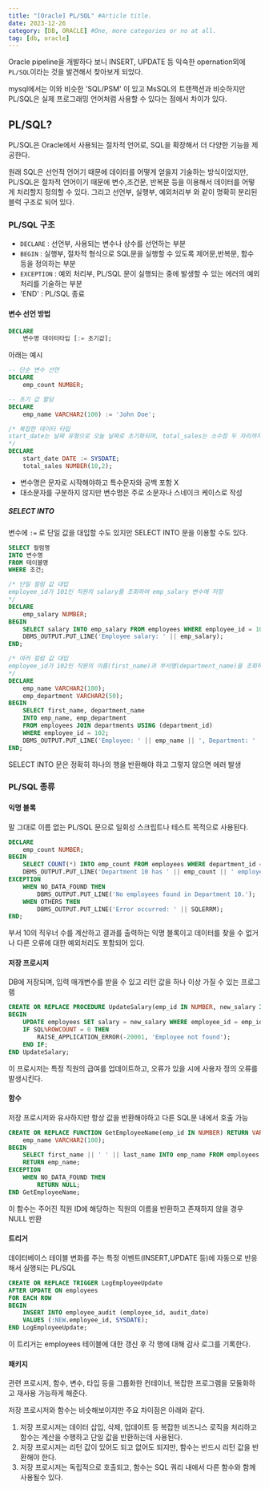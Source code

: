 ```yaml
---
title: "[Oracle] PL/SQL" #Article title.
date: 2023-12-26
category: [DB, ORACLE] #One, more categories or no at all.
tag: [db, oracle]
---
```


Oracle pipeline을 개발하다 보니  INSERT, UPDATE 등 익숙한 opernation외에 `PL/SQL`이라는 것을 발견해서 찾아보게 되었다. 

mysql에서는 이와 비슷한 'SQL/PSM' 이 있고 MsSQL의 트랜잭션과 비슷하지만 PL/SQL은 실제 프로그래밍 언어처럼 사용할 수 있다는 점에서 차이가 있다.

## PL/SQL?

PL/SQL은 Oracle에서 사용되는 절차적 언어로, SQL을 확장해서 더 다양한 기능을 제공한다. 

원래 SQL은 선언적 언어기 때문에 데이터를 어떻게 얻을지 기술하는 방식이었지만, PL/SQL은 절차적 언어이기 때문에 변수,조건문, 반복문 등을 이용해서 데이터를 어떻게 처리할지 정의할 수 있다. 그리고 선언부, 실행부, 예외처리부 와 같이 명확히 분리된 블럭 구조로 되어 있다. 


### PL/SQL 구조

- `DECLARE` : 선언부, 사용되는 변수나 상수를 선언하는 부분
- `BEGIN` : 실행부, 절차적 형식으로 SQL문을 실행할 수 있도록 제어문,반복문, 함수 등을 정의하는 부분
- `EXCEPTION` : 예외 처리부, PL/SQL 문이 실행되는 중에 발생할 수 있는 에러의 예외처리를 기술하는 부분
- 'END' : PL/SQL 종료

#### 변수 선언 방법

```sql
DECLARE
    변수명 데이터타입 [:= 초기값];
```

아래는 예시

```sql
-- 단순 변수 선언
DECLARE
    emp_count NUMBER;

-- 초기 값 할당
DECLARE
    emp_name VARCHAR2(100) := 'John Doe';

/* 복잡한 데이터 타입
start_date는 날짜 유형으로 오늘 날짜로 초기화되며, total_sales는 소수점 두 자리까지 표현 가능한 숫자 유형
*/
DECLARE
    start_date DATE := SYSDATE;
    total_sales NUMBER(10,2);

```

- 변수명은 문자로 시작해야하고 특수문자와 공백 포함 X
- 대소문자를 구분하지 않지만 변수명은 주로 소문자나 스네이크 케이스로 작성

##### SELECT INTO

변수에 `:=` 로 단일 값을 대입할 수도 있지만 SELECT INTO 문을 이용할 수도 있다.

```sql
SELECT 컬럼명
INTO 변수명
FROM 테이블명
WHERE 조건;

/* 단일 컬럼 값 대입
employee_id가 101인 직원의 salary를 조회하여 emp_salary 변수에 저장
*/
DECLARE
    emp_salary NUMBER;
BEGIN
    SELECT salary INTO emp_salary FROM employees WHERE employee_id = 101;
    DBMS_OUTPUT.PUT_LINE('Employee salary: ' || emp_salary);
END;

/* 여러 컬럼 값 대입
employee_id가 102인 직원의 이름(first_name)과 부서명(department_name)을 조회하여 각각 emp_name, emp_department 변수에 저장
*/
DECLARE
    emp_name VARCHAR2(100);
    emp_department VARCHAR2(50);
BEGIN
    SELECT first_name, department_name
    INTO emp_name, emp_department
    FROM employees JOIN departments USING (department_id)
    WHERE employee_id = 102;
    DBMS_OUTPUT.PUT_LINE('Employee: ' || emp_name || ', Department: ' || emp_department);
END;
```

SELECT INTO 문은 정확히 하나의 행을 반환해야 하고 그렇지 않으면 에러 발생

### PL/SQL 종류

#### 익명 블록

말 그대로 이름 없는 PL/SQL 문으로 일회성 스크립트나 테스트 목적으로 사용된다.

```sql
DECLARE
    emp_count NUMBER;
BEGIN
    SELECT COUNT(*) INTO emp_count FROM employees WHERE department_id = 10;
    DBMS_OUTPUT.PUT_LINE('Department 10 has ' || emp_count || ' employees.');
EXCEPTION
    WHEN NO_DATA_FOUND THEN
        DBMS_OUTPUT.PUT_LINE('No employees found in Department 10.');
    WHEN OTHERS THEN
        DBMS_OUTPUT.PUT_LINE('Error occurred: ' || SQLERRM);
END;
```

부서 10의 직우너 수를 계산하고 결과를 출력하는 익명 블록이고 데이터를 찾을 수 없거나 다른 오류에 대한 예외처리도 포함되어 있다.

#### 저장 프로시저

 DB에 저장되며, 입력 매개변수를 받을 수 있고 리턴 값을 하나 이상 가질 수 있는 프로그램

```sql
CREATE OR REPLACE PROCEDURE UpdateSalary(emp_id IN NUMBER, new_salary IN NUMBER) IS
BEGIN
    UPDATE employees SET salary = new_salary WHERE employee_id = emp_id;
    IF SQL%ROWCOUNT = 0 THEN
        RAISE_APPLICATION_ERROR(-20001, 'Employee not found');
    END IF;
END UpdateSalary;
```

이 프로시저는 특정 직원의 급여를 업데이트하고, 오류가 있을 시에 사용자 정의 오류를 발생시킨다.

#### 함수

 저장 프로시저와 유사하지만 항상 값을 반환해야하고 다른 SQL문 내에서 호출 가능

```sql
CREATE OR REPLACE FUNCTION GetEmployeeName(emp_id IN NUMBER) RETURN VARCHAR2 IS
    emp_name VARCHAR2(100);
BEGIN
    SELECT first_name || ' ' || last_name INTO emp_name FROM employees WHERE employee_id = emp_id;
    RETURN emp_name;
EXCEPTION
    WHEN NO_DATA_FOUND THEN
        RETURN NULL;
END GetEmployeeName;

```

이 함수는 주어진 직원 ID에 해당하는 직원의 이름을 반환하고 존재하지 않을 경우 NULL 반환

#### 트리거

데이터베이스 테이블 변화를 주는 특정 이벤트(INSERT,UPDATE 등)에 자동으로 반응해서 실행되는 PL/SQL

```sql
CREATE OR REPLACE TRIGGER LogEmployeeUpdate
AFTER UPDATE ON employees
FOR EACH ROW
BEGIN
    INSERT INTO employee_audit (employee_id, audit_date)
    VALUES (:NEW.employee_id, SYSDATE);
END LogEmployeeUpdate;

```

이 트리거는 employees 테이블에 대한 갱신 후 각 행에 대해 감사 로그를 기록한다.

#### 패키지

관련 프로시저, 함수, 변수, 타입 등을 그룹화한 컨테이너, 복잡한 프로그램을 모둘화하고 재사용 가능하게 해준다.


저장 프로시저와 함수는 비슷해보이지만 주요 차이점은 아래와 같다.

1. 저장 프로시저는 데이터 삽입, 삭제, 업데이트 등 복잡한 비즈니스 로직을 처리하고 함수는 계산을 수행하고 단일 값을 반환하는데 사용된다.
2. 저장 프로시저는 리턴 값이 있어도 되고 없어도 되지만, 함수는 반드시 리턴 값을 반환해야 한다.
3. 저장 프로시저는 독립적으로 호출되고, 함수는 SQL 쿼리 내에서 다른 함수와 함께 사용될수 있다. 